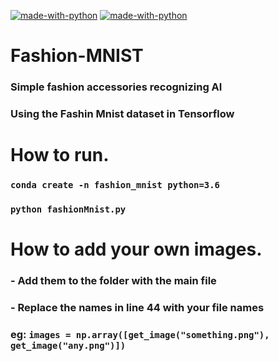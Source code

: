 [![made-with-python](https://img.shields.io/badge/Made%20with-Python%203.8-ffe900.svg?longCache=true&style=flat-square&colorB=00a1ff&logo=python&logoColor=88889e)](https://www.python.org/)
[![made-with-python](https://img.shields.io/badge/Made%20with-Tensorflow%203.8-ffe900.svg?longCache=true&style=flat-square&colorB=00a1ff&logo=tensorflow&logoColor=88889e)](https://www.python.org/)
# Fashion-MNIST
### Simple fashion accessories recognizing AI
### Using the Fashin Mnist dataset in Tensorflow
# How to run.
### ```conda create -n fashion_mnist python=3.6```
### ```python fashionMnist.py```
# How to add your own images.
### - Add them to the folder with the main file
### - Replace the names in line 44 with your file names
### eg: ```images = np.array([get_image("something.png"), get_image("any.png")])```


